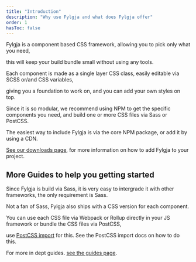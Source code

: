 ```yaml
---
title: "Introduction"
description: "Why use Fylgja and what does Fylgja offer"
order: 1
hasToc: false
---
```


Fylgja is a component based CSS framework,
allowing you to pick only what you need,

this will keep your build bundle small without using any tools.

Each component is made as a single layer CSS class, easily editable via SCSS or/and CSS variables,

giving you a foundation to work on, and you can add your own styles on top.

Since it is so modular, we recommend using NPM to get the specific components you need,
and build one or more CSS files via Sass or PostCSS.

The easiest way to include Fylgja is via the core NPM package,
or add it by using a CDN.

[See our downloads page](/download/), for more information on how to add Fylgja to your project.

## More Guides to help you getting started

Since Fylgja is build via Sass, it is very easy to intergrade it with other frameworks,
the only requirement is Sass.

Not a fan of Sass, Fylgja also ships with a CSS version for each component.

You can use each CSS file via Webpack or Rollup directly in your JS framework or bundle the CSS files via PostCSS,

use [PostCSS import](https://github.com/postcss/postcss-import) for this.
See the PostCSS import docs on how to do this.

For more in dept guides. [see the guides page](/guides/).


